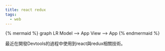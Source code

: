 ```yaml
---
title: react redux
tags:
  - web
---
```


{% mermaid %}
graph LR
Model --> App
View --> App
{% endmermaid %}

最近在開發Devtools的過程中使用到react與redux相關技術。